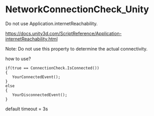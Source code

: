 # NetworkConnectionCheck_Unity

Do not use Application.internetReachability.

https://docs.unity3d.com/ScriptReference/Application-internetReachability.html

Note: Do not use this property to determine the actual connectivity.

how to use?

```
if(true == ConnectionCheck.IsConnected())
{
   YourConnectedEvent(); 
}
else
{
   YourDisconnectedEvent(); 
}
```

default timeout = 3s
